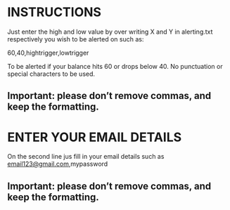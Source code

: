 # INSTRUCTIONS 

Just enter the high and low value by over writing X and Y in alerting.txt respectively you wish to be alerted on such as:

60,40,hightrigger,lowtrigger 

To be alerted if your balance hits 60 or drops below 40. No punctuation or special characters to be used. 
## Important: please don’t remove commas, and keep the formatting. 

# ENTER YOUR EMAIL DETAILS  

On the second line jus fill in your email details such as   
email123@gmail.com,mypassword  

## Important: please don’t remove commas, and keep the formatting. 
